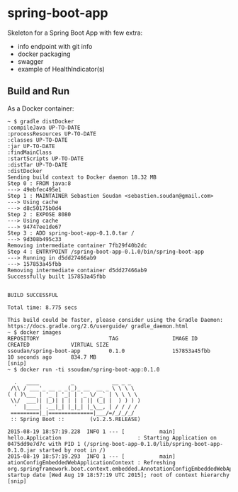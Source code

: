 # spring-boot-app

Skeleton for a Spring Boot App with few extra: 
- info endpoint with git info
- docker packaging
- swagger
- example of HealthIndicator(s)

## Build and Run

As a Docker container:

    ~ $ gradle distDocker
    :compileJava UP-TO-DATE
    :processResources UP-TO-DATE
    :classes UP-TO-DATE
    :jar UP-TO-DATE
    :findMainClass
    :startScripts UP-TO-DATE
    :distTar UP-TO-DATE
    :distDocker
    Sending build context to Docker daemon 18.32 MB
    Step 0 : FROM java:8
    ---> 49ebfec495e1
    Step 1 : MAINTAINER Sebastien Soudan <sebastien.soudan@gmail.com>
    ---> Using cache
    ---> d8c50175b0d4
    Step 2 : EXPOSE 8080
    ---> Using cache
    ---> 94747ee1de67
    Step 3 : ADD spring-boot-app-0.1.0.tar /
    ---> 9d308b495c33
    Removing intermediate container 7fb29f40b2dc
    Step 4 : ENTRYPOINT /spring-boot-app-0.1.0/bin/spring-boot-app
    ---> Running in d5dd27466ab9
    ---> 157853a45fbb
    Removing intermediate container d5dd27466ab9
    Successfully built 157853a45fbb
    
    
    BUILD SUCCESSFUL
    
    Total time: 8.775 secs
    
    This build could be faster, please consider using the Gradle Daemon: https://docs.gradle.org/2.6/userguide/ gradle_daemon.html
    ~ $ docker images
    REPOSITORY                      TAG                 IMAGE ID            CREATED             VIRTUAL SIZE
    ssoudan/spring-boot-app         0.1.0               157853a45fbb        10 seconds ago      834.7 MB
    [snip]
    ~ $ docker run -ti ssoudan/spring-boot-app:0.1.0

      .   ____          _            __ _ _
     /\\ / ___'_ __ _ _(_)_ __  __ _ \ \ \ \
    ( ( )\___ | '_ | '_| | '_ \/ _` | \ \ \ \
     \\/  ___)| |_)| | | | | || (_| |  ) ) ) )
      '  |____| .__|_| |_|_| |_\__, | / / / /
     =========|_|==============|___/=/_/_/_/
     :: Spring Boot ::        (v1.2.5.RELEASE)

    2015-08-19 18:57:19.228  INFO 1 --- [           main] hello.Application                        : Starting Application on 0475dd9e7d7c with PID 1 (/spring-boot-app-0.1.0/lib/spring-boot-app-0.1.0.jar started by root in /)
    2015-08-19 18:57:19.293  INFO 1 --- [           main] ationConfigEmbeddedWebApplicationContext : Refreshing org.springframework.boot.context.embedded.AnnotationConfigEmbeddedWebApplicationContext@61009542: startup date [Wed Aug 19 18:57:19 UTC 2015]; root of context hierarchy
    [snip]